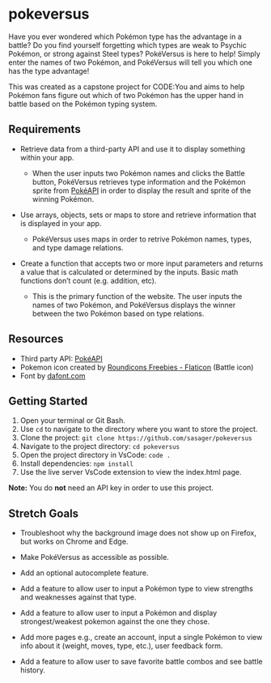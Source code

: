 # pokeversus

Have you ever wondered which Pokémon type has the advantage in a battle? Do you find yourself forgetting which types are weak to Psychic Pokémon, or strong against Steel types? PokéVersus is here to help! Simply enter the names of two Pokémon, and PokéVersus will tell you which one has the type advantage!

This was created as a capstone project for CODE:You and aims to help Pokémon fans figure out which of two Pokémon has the upper hand in battle based on the Pokémon typing system.

## Requirements

- Retrieve data from a third-party API and use it to display something within your app.
    - When the user inputs two Pokémon names and clicks the Battle button, PokéVersus retrieves type information and the Pokémon sprite from [PokéAPI](https://pokeapi.co/) in order to display the result and sprite of the winning Pokémon.

- Use arrays, objects, sets or maps to store and retrieve information that is displayed in your app.
    - PokéVersus uses maps in order to retrive Pokémon names, types, and type damage relations.

- Create a function that accepts two or more input parameters and returns a value that is calculated or determined by the inputs.  Basic math functions don’t count (e.g. addition, etc).
    - This is the primary function of the website. The user inputs the names of two Pokémon, and PokéVersus displays the winner between the two Pokémon based on type relations.

## Resources

- Third party API: [PokéAPI](https://pokeapi.co/)
- Pokemon icon created by [Roundicons Freebies - Flaticon](https://www.flaticon.com/free-icons/pokemon) (Battle icon)
- Font by [dafont.com](https://www.dafont.com/pkmn-rbygsc.font)

## Getting Started

1. Open your terminal or Git Bash.
2. Use `cd` to navigate to the directory where you want to store the project.
3. Clone the project: `git clone https://github.com/sasager/pokeversus`
4. Navigate to the project directory: `cd pokeversus`
5. Open the project directory in VsCode: `code .`
6. Install dependencies: `npm install`
7. Use the live server VsCode extension to view the index.html page.

**Note:** You do **not** need an API key in order to use this project.

## Stretch Goals

- Troubleshoot why the background image does not show up on Firefox, but works on Chrome and Edge.

- Make PokéVersus as accessible as possible.

- Add an optional autocomplete feature.

- Add a feature to allow user to input a Pokémon type to view strengths and weaknesses against that type.

- Add a feature to allow user to input a Pokémon and display strongest/weakest pokemon against the one they chose.

- Add more pages e.g., create an account, input a single Pokémon to view info about it (weight, moves, type, etc.), user feedback form.

- Add a feature to allow user to save favorite battle combos and see battle history.